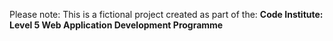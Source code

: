 Please note: This is a fictional project created as part of the:
**Code Institute: Level 5 Web Application Development Programme**
